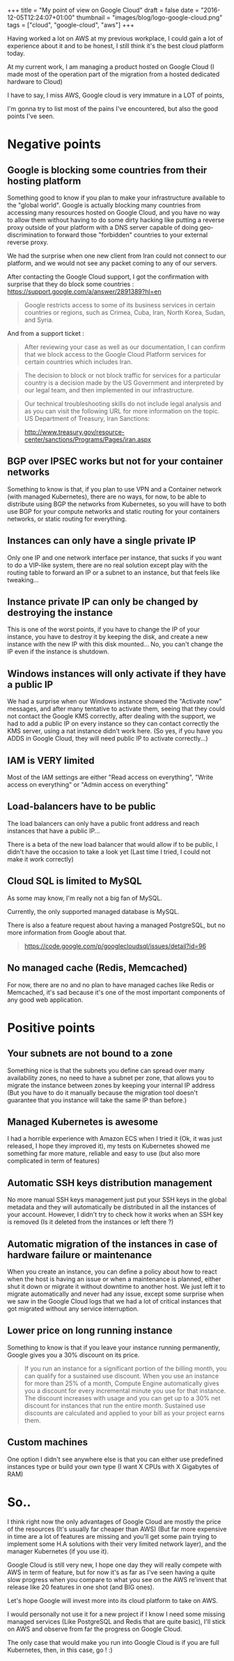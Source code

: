 +++
title = "My point of view on Google Cloud"
draft = false
date = "2016-12-05T12:24:07+01:00"
thumbnail = "images/blog/logo-google-cloud.png"
tags = ["cloud", "google-cloud", "aws"]
+++

Having worked a lot on AWS at my previous workplace, I could gain a lot of experience about it and to be honest, I still think it's the best cloud platform today.

At my current work, I am managing a product hosted on Google Cloud
(I made most of the operation part of the migration from a hosted dedicated hardware to Cloud)

I have to say, I miss AWS, Google cloud is very immature in a LOT of points,

I'm gonna try to list most of the pains I've encountered, but also the good points I've seen.

Negative points
================

Google is blocking some countries from their hosting platform
--------------------------------------------------------------

Something good to know if you plan to make your infrastructure available to the "global world".
Google is actually blocking many countries from accessing many resources hosted on Google Cloud,
and you have no way to allow them without having to do some dirty hacking like putting a reverse proxy
outside of your platform with a DNS server capable of doing geo-discrimination to forward those "forbidden" countries
to your external reverse proxy.

We had the surprise when one new client from Iran could not connect to our platform, and we would not see any packet coming to any of our servers.

After contacting the Google Cloud support, I got the confirmation with surprise that they do block some countries : https://support.google.com/a/answer/2891389?hl=en

>  Google restricts access to some of its business services in certain countries or regions, such as Crimea, Cuba, Iran, North Korea, Sudan, and Syria.

And from a support ticket :

> After reviewing your case as well as our documentation, I can confirm that we block access to the Google Cloud Platform services for certain countries which includes Iran.

> The decision to block or not block traffic for services for a particular country is a decision made by the US Government and interpreted by our legal team, and then implemented in our infrastructure.

> Our technical troubleshooting skills do not include legal analysis and as you can visit the following URL for more information on the topic.
US Department of Treasury, Iran Sanctions:

> http://www.treasury.gov/resource-center/sanctions/Programs/Pages/iran.aspx


BGP over IPSEC works but not for your container networks
-----------------------------------------------------------

Something to know is that, if you plan to use VPN and a Container network (with managed Kubernetes), there are no ways, for now, to be able to distribute using BGP the networks from Kubernetes, so you will have to both use BGP for your compute networks and static routing for your containers networks, or static routing for everything.

Instances can only have a single private IP
--------------------------------------------

Only one IP and one network interface per instance, that sucks if you want to do a VIP-like system, there are no real solution except play with the routing table to forward an IP or a subnet to an instance, but that feels like tweaking...

Instance private IP can only be changed by destroying the instance
-----------------------------------------------------------------

This is one of the worst points, if you have to change the IP of your instance, you have to destroy it by keeping the disk, and create a new instance with the new IP with this disk mounted... No, you can't change the IP even if the instance is shutdown.

Windows instances will only activate if they have a public IP
--------------------------------------------------------------

We had a surprise when our Windows instance showed the "Activate now" messages, and after many tentative to activate them, seeing that they could not contact the Google KMS correctly, after dealing with the support, we had to add a public IP on every instance so they can contact correctly the KMS server, using a nat instance didn't work here. (So yes, if you have you ADDS in Google Cloud, they will need public IP to activate correctly...)

IAM is VERY limited
--------------------

Most of the IAM settings are either "Read access on everything", "Write access on everything" or "Admin access on everything"

Load-balancers have to be public
--------------------------------

The load balancers can only have a public front address and reach instances that have a public IP...

There is a beta of the new load balancer that would allow if to be public, I didn't have the occasion to take a look yet (Last time I tried, I could not make it work correctly)


Cloud SQL is limited to MySQL
-----------------------------

As some may know, I'm really not a big fan of MySQL.

Currently, the only supported managed database is MySQL.

There is also a feature request about having a managed PostgreSQL, but no more information from Google about that.

> https://code.google.com/p/googlecloudsql/issues/detail?id=96

No managed cache (Redis, Memcached)
------------------------------------

For now, there are no and no plan to have managed caches like Redis or Memcached, it's sad because it's one of the most important components of any good web application.




Positive points
================

Your subnets are not bound to a zone
-------------------------------------

Something nice is that the subnets you define can spread over many availability zones, no need to have a subnet per zone, that allows you to migrate the instance between zones by keeping your internal IP address (But you have to do it manually because the migration tool doesn't guarantee that you instance will take the same IP than before.)

Managed Kubernetes is awesome
-----------------------------

I had a horrible experience with Amazon ECS when I tried it (Ok, it was just released, I hope they improved it), my tests on Kubernetes showed me something far more mature, reliable and easy to use (but also more complicated in term of features)

Automatic SSH keys distribution management
------------------------------------------

No more manual SSH keys management just put your SSH keys in the global metadata and they will automatically be distributed in all the instances of your account. However, I didn't try to check how it works when an SSH key is removed (Is it deleted from the instances or left there ?)

Automatic migration of the instances in case of hardware failure or maintenance
-------------------------------------------------------------------------------

When you create an instance, you can define a policy about how to react when the host is having an issue or when a maintenance is planned, either shut it down or migrate it without downtime to another host.
We just left it to migrate automatically and never had any issue, except some surprise when we saw in the Google Cloud logs that we had a lot of critical instances that got migrated without any service interruption.

Lower price on long running instance
-------------------------------------

Something to know is that if you leave your instance running permanently, Google gives you a 30% discount on its price.

> If you run an instance for a significant portion of the billing month, you can qualify for a sustained use discount. When you use an instance for more than 25% of a month, Compute Engine automatically gives you a discount for every incremental minute you use for that instance. The discount increases with usage and you can get up to a 30% net discount for instances that run the entire month. Sustained use discounts are calculated and applied to your bill as your project earns them.


Custom machines
---------------

One option I didn't see anywhere else is that you can either use predefined instances type or build your own type (I want X CPUs with X Gigabytes of RAM)

So..
=====

I think right now the only advantages of Google Cloud are mostly the price of the resources (It's usually far cheaper than AWS) (But far more expensive in time are a lot of features are missing and you'll get some pain trying to implement some H.A solutions with their very limited network layer), and the manager Kubernetes (if you use it).

Google Cloud is still very new, I hope one day they will really compete with AWS in term of feature, but for now it's as far as I've seen having a quite slow progress when you compare to what you see on the AWS re'invent that release like 20 features in one shot (and BIG ones).

Let's hope Google will invest more into its cloud platform to take on AWS.

I would personally not use it for a new project if I know I need some missing managed services (Like PostgreSQL and Redis that are quite basic), I'll stick on AWS and observe from far the progress on Google Cloud.

The only case that would make you run into Google Cloud is if you are full Kubernetes, then, in this case, go ! :)
